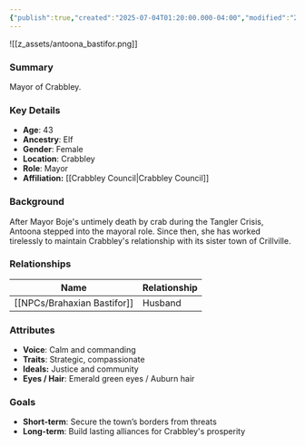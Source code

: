 ```yaml
---
{"publish":true,"created":"2025-07-04T01:20:00.000-04:00","modified":"2025-07-06T20:10:39.000-04:00","cssclasses":""}
---
```



![[z_assets/antoona_bastifor.png]]
### Summary
Mayor of Crabbley.

### Key Details
- **Age**: 43
- **Ancestry**: Elf
- **Gender**: Female
- **Location**: Crabbley
- **Role**: Mayor
- **Affiliation:** [[Crabbley Council\|Crabbley Council]]

### Background
After Mayor Boje's untimely death by crab during the Tangler Crisis, Antoona stepped into the mayoral role. Since then, she has worked tirelessly to maintain Crabbley's relationship with its sister town of Crillville.

### Relationships

| Name                   | Relationship |
| ---------------------- | ------------ |
| [[NPCs/Brahaxian Bastifor]] | Husband      |

### Attributes
- **Voice**: Calm and commanding
- **Traits**: Strategic, compassionate
- **Ideals:** Justice and community
- **Eyes / Hair**: Emerald green eyes / Auburn hair

### Goals
- **Short-term**: Secure the town’s borders from threats
- **Long-term**: Build lasting alliances for Crabbley's prosperity
